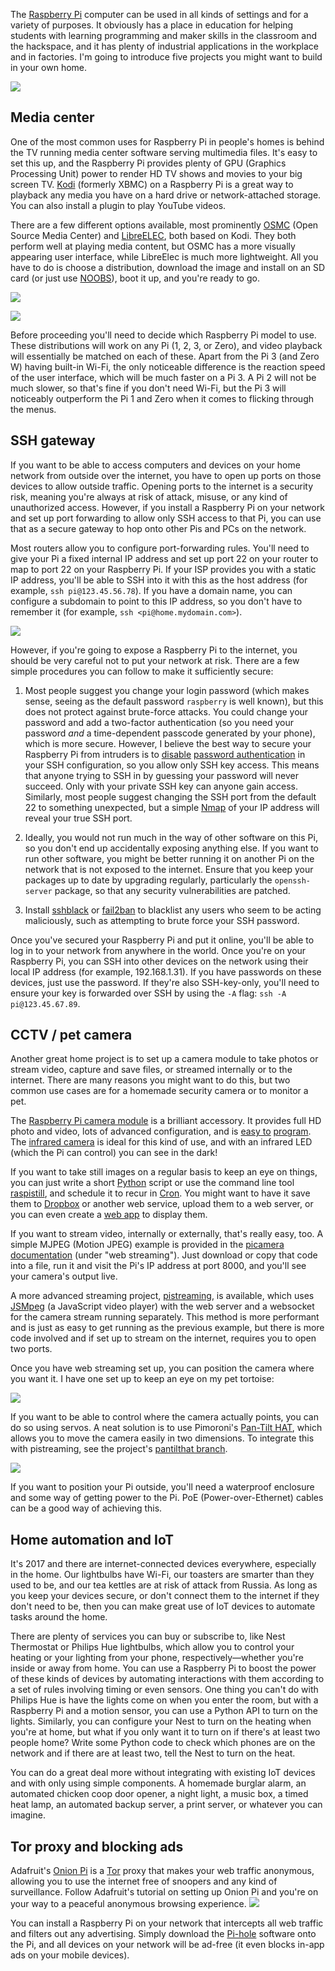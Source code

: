 The [Raspberry Pi](https://www.raspberrypi.org/) computer can be used in all kinds of settings and
for a variety of purposes. It obviously has a place in education for helping students with learning
programming and maker skills in the classroom and the hackspace, and it has plenty of industrial
applications in the workplace and in factories. I'm going to introduce five projects you might want
to build in your own home.

![](images/home.png)

## Media center

One of the most common uses for Raspberry Pi in people's homes is behind the TV running media center
software serving multimedia files. It's easy to set this up, and the Raspberry Pi provides plenty of
GPU (Graphics Processing Unit) power to render HD TV shows and movies to your big screen TV.
[Kodi](https://kodi.tv/) (formerly XBMC) on a Raspberry Pi is a great way to playback any media you
have on a hard drive or network-attached storage. You can also install a plugin to play YouTube
videos.

There are a few different options available, most prominently [OSMC](https://osmc.tv/) (Open Source
Media Center) and [LibreELEC](https://libreelec.tv/), both based on Kodi. They both perform well at
playing media content, but OSMC has a more visually appearing user interface, while LibreElec is
much more lightweight. All you have to do is choose a distribution, download the image and install
on an SD card (or just use [NOOBS](https://www.raspberrypi.org/downloads/noobs/)), boot it up, and
you're ready to go.

![](images/libreelec.png)

![](images/osmc.png)

Before proceeding you'll need to decide which Raspberry Pi model to use. These distributions will work
on any Pi (1, 2, 3, or Zero), and video playback will essentially be matched on each of these. Apart
from the Pi 3 (and Zero W) having built-in Wi-Fi, the only noticeable difference is the reaction
speed of the user interface, which will be much faster on a Pi 3. A Pi 2 will not be much slower, so
that's fine if you don't need Wi-Fi, but the Pi 3 will noticeably outperform the Pi 1 and Zero when
it comes to flicking through the menus.

## SSH gateway

If you want to be able to access computers and devices on your home network from outside over the
internet, you have to open up ports on those devices to allow outside traffic. Opening ports to the
internet is a security risk, meaning you're always at risk of attack, misuse, or any kind of
unauthorized access. However, if you install a Raspberry Pi on your network and set up port
forwarding to allow only SSH access to that Pi, you can use that as a secure gateway to hop onto
other Pis and PCs on the network.

Most routers allow you to configure port-forwarding rules. You'll need to give your Pi a fixed
internal IP address and set up port 22 on your router to map to port 22 on your Raspberry Pi. If
your ISP provides you with a static IP address, you'll be able to SSH into it with this as the host
address (for example, `ssh pi@123.45.56.78`). If you have a domain name, you can configure a
subdomain to point to this IP address, so you don't have to remember it (for example, 
`ssh <pi@home.mydomain.com>`).

![](images/ssh.png)

However, if you're going to expose a Raspberry Pi to the internet, you should be very careful not to
put your network at risk. There are a few simple procedures you can follow to make it sufficiently
secure:

1. Most people suggest you change your login password (which makes sense, seeing as the default
password `raspberry` is well known), but this does not protect against brute-force attacks. You
could change your password and add a two-factor authentication (so you need your password *and* a
time-dependent passcode generated by your phone), which is more secure. However, I believe the best
way to secure your Raspberry Pi from intruders is to
[disable](https://stackoverflow.com/questions/20898384/ssh-disable-password-authentication)
[password authentication](https://stackoverflow.com/questions/20898384/ssh-disable-password-authentication)
in your SSH configuration, so you allow only SSH key access. This means that anyone trying to SSH in
by guessing your password will never succeed. Only with your private SSH key can anyone gain access.
Similarly, most people suggest changing the SSH port from the default 22 to something unexpected,
but a simple [Nmap](https://nmap.org/) of your IP address will reveal your true SSH port.

2. Ideally, you would not run much in the way of other software on this Pi, so you don't end up
accidentally exposing anything else. If you want to run other software, you might be better running
it on another Pi on the network that is not exposed to the internet. Ensure that you keep your
packages up to date by upgrading regularly, particularly the `openssh-server` package, so that any
security vulnerabilities are patched.

3. Install [sshblack](https://www.pettingers.org/code/sshblack.html) or
[fail2ban](https://www.fail2ban.org/wiki/index.php/Main_Page) to blacklist any users who seem to be
acting maliciously, such as attempting to brute force your SSH password.

Once you've secured your Raspberry Pi and put it online, you'll be able to log in to your network
from anywhere in the world. Once you're on your Raspberry Pi, you can SSH into other devices on the
network using their local IP address (for example, 192.168.1.31). If you have passwords on these
devices, just use the password. If they're also SSH-key-only, you'll need to ensure your key is
forwarded over SSH by using the `-A` flag: `ssh -A pi@123.45.67.89`.

## CCTV / pet camera

Another great home project is to set up a camera module to take photos or stream video, capture and
save files, or streamed internally or to the internet. There are many reasons you might want to do
this, but two common use cases are for a homemade security camera or to monitor a pet.

The [Raspberry Pi camera module](https://www.raspberrypi.org/products/camera-module-v2/) is a
brilliant accessory. It provides full HD photo and video, lots of advanced configuration, and is
[easy to](/life/15/6/raspberry-pi-camera-projects)
[program](/life/15/6/raspberry-pi-camera-projects). The [infrared
camera](https://www.raspberrypi.org/products/pi-noir-camera-v2/) is ideal for this kind of use, and
with an infrared LED (which the Pi can control) you can see in the dark!

If you want to take still images on a regular basis to keep an eye on things, you can just write a
short [Python](https://picamera.readthedocs.io/) script or use the command line tool
[raspistill](https://www.raspberrypi.org/documentation/usage/camera/raspicam/raspistill.md), and
schedule it to recur in [Cron](https://www.raspberrypi.org/documentation/linux/usage/cron.md). You
might want to have it save them to [Dropbox](https://github.com/RZRZR/plant-cam) or another web
service, upload them to a web server, or you can even create a [web
app](https://github.com/bennuttall/bett-bot) to display them.

If you want to stream video, internally or externally, that's really easy, too. A simple MJPEG
(Motion JPEG) example is provided in the [picamera
documentation](https://picamera.readthedocs.io/en/release-1.13/recipes2.html#web-streaming) (under
"web streaming"). Just download or copy that code into a file, run it and visit the Pi's IP address
at port 8000, and you'll see your camera's output live.

A more advanced streaming project, [pistreaming](https://github.com/waveform80/pistreaming), is
available, which uses [JSMpeg](https://jsmpeg.com/) (a JavaScript video player) with the web server
and a websocket for the camera stream running separately. This method is more performant and is just
as easy to get running as the previous example, but there is more code involved and if set up to
stream on the internet, requires you to open two ports.

Once you have web streaming set up, you can position the camera where you want it. I have one set up
to keep an eye on my pet tortoise:

![](images/tortoise.jpg)

If you want to be able to control where the camera actually points, you can do so using servos. A
neat solution is to use Pimoroni's [Pan-Tilt HAT](https://shop.pimoroni.com/products/pan-tilt-hat),
which allows you to move the camera easily in two dimensions. To integrate this with pistreaming,
see the project's [pantilthat branch](https://github.com/waveform80/pistreaming/tree/pantilthat).

![](images/pan-tilt.gif)

If you want to position your Pi outside, you'll need a waterproof enclosure and some way of getting
power to the Pi. PoE (Power-over-Ethernet) cables can be a good way of achieving this.

## Home automation and IoT

It's 2017 and there are internet-connected devices everywhere, especially in the home. Our
lightbulbs have Wi-Fi, our toasters are smarter than they used to be, and our tea kettles are at
risk of attack from Russia. As long as you keep your devices secure, or don't connect them to the
internet if they don't need to be, then you can make great use of IoT devices to automate tasks
around the home.

There are plenty of services you can buy or subscribe to, like Nest Thermostat or Philips Hue
lightbulbs, which allow you to control your heating or your lighting from your phone,
respectively—whether you're inside or away from home. You can use a Raspberry Pi to boost the power
of these kinds of devices by automating interactions with them according to a set of rules involving
timing or even sensors. One thing you can't do with Philips Hue is have the lights come on when you
enter the room, but with a Raspberry Pi and a motion sensor, you can use a Python API to turn on the
lights. Similarly, you can configure your Nest to turn on the heating when you're at home, but what
if you only want it to turn on if there's at least two people home? Write some Python code to check
which phones are on the network and if there are at least two, tell the Nest to turn on the heat.

You can do a great deal more without integrating with existing IoT devices and with only using
simple components. A homemade burglar alarm, an automated chicken coop door opener, a night light, a
music box, a timed heat lamp, an automated backup server, a print server, or whatever you can
imagine.

## Tor proxy and blocking ads

Adafruit's [Onion Pi](https://learn.adafruit.com/onion-pi/overview) is a
[Tor](https://www.torproject.org/) proxy that makes your web traffic anonymous, allowing you to use
the internet free of snoopers and any kind of surveillance. Follow Adafruit's tutorial on setting up
Onion Pi and you're on your way to a peaceful anonymous browsing experience.
![](images/onion-pi.jpg)

You can install a Raspberry Pi on your network that intercepts all web traffic and filters out any
advertising. Simply download the [Pi-hole](https://pi-hole.net/) software onto the Pi, and all
devices on your network will be ad-free (it even blocks in-app ads on your mobile devices).
